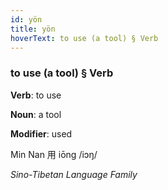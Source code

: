 ```yaml
---
id: yön
title: yön
hoverText: to use (a tool) § Verb
---
```


### to use (a tool) § Verb

**Verb**: to use

**Noun**: a tool

**Modifier**: used

Min Nan 用 iōng /iɔŋ/

*Sino-Tibetan Language Family*